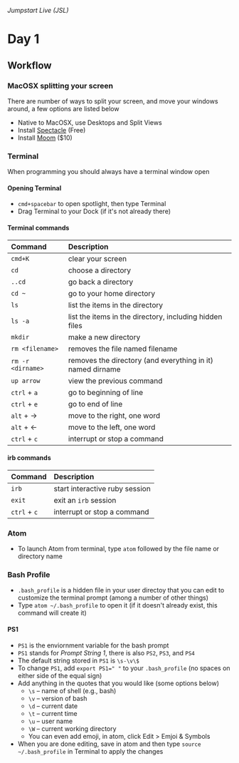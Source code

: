 _Jumpstart Live (JSL)_
# Day 1
## Workflow

### MacOSX splitting your screen
There are number of ways to split your screen, and move your windows around, a few options are listed below
* Native to MacOSX, use Desktops and Split Views
* Install [Spectacle](https://www.spectacleapp.com/) (Free)
* Install [Moom](https://manytricks.com/moom/) ($10)

### Terminal
When programming you should always have a terminal window open

#### Opening Terminal
* `cmd+spacebar` to open spotlight, then type Terminal
* Drag Terminal to your Dock (if it's not already there)

#### Terminal commands

| Command | Description |
| :--- | :--- |
| `cmd+K` | clear your screen |
| `cd` | choose a directory |
| `..cd` | go back a directory |
| `cd ~` | go to your home directory |
| `ls` | list the items in the directory |
| `ls -a` | list the items in the directory, including hidden files |
| `mkdir` | make a new directory |
| `rm <filename>` | removes the file named filename |
| `rm -r <dirname>` | removes the directory (and everything in it) named dirname |
| `up arrow` | view the previous command |
| `ctrl` + `a` | go to beginning of line |
| `ctrl` + `e` | go to end of line |
| `alt` + &#8594; | move to the right, one word |
| `alt` + &#8592; | move to the left, one word |
| `ctrl` + `c` | interrupt or stop a command |

#### irb commands

| Command | Description |
| :--- | :--- |
| `irb` | start interactive ruby session |
| `exit` | exit an `irb` session |
| `ctrl` + `c` | interrupt or stop a command |

### Atom
* To launch Atom from terminal, type `atom` followed by the file name or directory name

### Bash Profile
* `.bash_profile` is a hidden file in your user directoy that you can edit to customize the terminal prompt (among a number of other things)
* Type `atom ~/.bash_profile` to open it (if it doesn't already exist, this command will create it)

#### PS1
* `PS1` is the enviornment variable for the bash prompt
* `PS1` stands for _Prompt String 1_, there is also `PS2`, `PS3`, and `PS4`
* The default string stored in `PS1` is `\s-\v\$`
* To change `PS1`, add `export PS1=" "` to your `.bash_profile` (no spaces on either side of the equal sign)
* Add anything in the quotes that you would like (some options below)
  * `\s` – name of shell (e.g., bash)
  * `\v` – version of bash
  * `\d` – current date
  * `\t` – current time
  * `\u` – user name
  * `\W` – current working directory
  * You can even add emoji, in atom, click Edit > Emjoi & Symbols
* When you are done editing, save in atom and then type `source ~/.bash_profile` in Terminal to apply the changes

